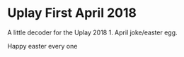 # Uplay First April 2018

A little decoder for the Uplay 2018 1. April joke/easter egg.

Happy easter every one
